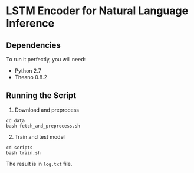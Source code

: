 # LSTM Encoder for Natural Language Inference

## Dependencies
To run it perfectly, you will need:
* Python 2.7
* Theano 0.8.2

## Running the Script
1. Download and preprocess 
```
cd data
bash fetch_and_preprocess.sh
```

2. Train and test model
```
cd scripts
bash train.sh
```

The result is in `log.txt` file.
